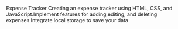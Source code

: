 Expense Tracker 
Creating an expense tracker using HTML, CSS, and JavaScript.Implement features for adding,editing, and deleting expenses.Integrate local storage to save your data
